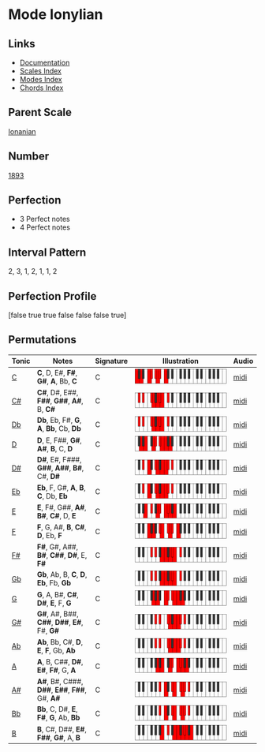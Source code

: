 # Mode Ionylian

## Links

- [Documentation](index.md)
- [Scales Index](Scales.md)
- [Modes Index](Modes.md)
- [Chords Index](Chords.md)

## Parent Scale

[Ionanian](ScaleIonanian.md)

## Number

[1893](https://ianring.com/musictheory/scales/1893)

## Perfection

- 3 Perfect notes
- 4 Perfect notes

## Interval Pattern

2, 3, 1, 2, 1, 1, 2

## Perfection Profile

[false true true false false false true]

## Permutations

| Tonic | Notes | Signature | Illustration | Audio |
|-------|-------|-----------|--------------|-------|
| [C](ModeCNaturalIonylian.md) | **C**, D, E#, **F#**, **G#**, **A**, Bb, **C** | C | ![CNaturalIonylian](ModeCNaturalIonylian.png) | [midi](https://github.com/edipermadi/music/blob/main/docs/ModeCNaturalIonylian.mid?raw=true) |
| [C#](ModeCSharpIonylian.md) | **C#**, D#, E##, **F##**, **G##**, **A#**, B, **C#** | C | ![CSharpIonylian](ModeCSharpIonylian.png) | [midi](https://github.com/edipermadi/music/blob/main/docs/ModeCSharpIonylian.mid?raw=true) |
| [Db](ModeDFlatIonylian.md) | **Db**, Eb, F#, **G**, **A**, **Bb**, Cb, **Db** | C | ![DFlatIonylian](ModeDFlatIonylian.png) | [midi](https://github.com/edipermadi/music/blob/main/docs/ModeDFlatIonylian.mid?raw=true) |
| [D](ModeDNaturalIonylian.md) | **D**, E, F##, **G#**, **A#**, **B**, C, **D** | C | ![DNaturalIonylian](ModeDNaturalIonylian.png) | [midi](https://github.com/edipermadi/music/blob/main/docs/ModeDNaturalIonylian.mid?raw=true) |
| [D#](ModeDSharpIonylian.md) | **D#**, E#, F###, **G##**, **A##**, **B#**, C#, **D#** | C | ![DSharpIonylian](ModeDSharpIonylian.png) | [midi](https://github.com/edipermadi/music/blob/main/docs/ModeDSharpIonylian.mid?raw=true) |
| [Eb](ModeEFlatIonylian.md) | **Eb**, F, G#, **A**, **B**, **C**, Db, **Eb** | C | ![EFlatIonylian](ModeEFlatIonylian.png) | [midi](https://github.com/edipermadi/music/blob/main/docs/ModeEFlatIonylian.mid?raw=true) |
| [E](ModeENaturalIonylian.md) | **E**, F#, G##, **A#**, **B#**, **C#**, D, **E** | C | ![ENaturalIonylian](ModeENaturalIonylian.png) | [midi](https://github.com/edipermadi/music/blob/main/docs/ModeENaturalIonylian.mid?raw=true) |
| [F](ModeFNaturalIonylian.md) | **F**, G, A#, **B**, **C#**, **D**, Eb, **F** | C | ![FNaturalIonylian](ModeFNaturalIonylian.png) | [midi](https://github.com/edipermadi/music/blob/main/docs/ModeFNaturalIonylian.mid?raw=true) |
| [F#](ModeFSharpIonylian.md) | **F#**, G#, A##, **B#**, **C##**, **D#**, E, **F#** | C | ![FSharpIonylian](ModeFSharpIonylian.png) | [midi](https://github.com/edipermadi/music/blob/main/docs/ModeFSharpIonylian.mid?raw=true) |
| [Gb](ModeGFlatIonylian.md) | **Gb**, Ab, B, **C**, **D**, **Eb**, Fb, **Gb** | C | ![GFlatIonylian](ModeGFlatIonylian.png) | [midi](https://github.com/edipermadi/music/blob/main/docs/ModeGFlatIonylian.mid?raw=true) |
| [G](ModeGNaturalIonylian.md) | **G**, A, B#, **C#**, **D#**, **E**, F, **G** | C | ![GNaturalIonylian](ModeGNaturalIonylian.png) | [midi](https://github.com/edipermadi/music/blob/main/docs/ModeGNaturalIonylian.mid?raw=true) |
| [G#](ModeGSharpIonylian.md) | **G#**, A#, B##, **C##**, **D##**, **E#**, F#, **G#** | C | ![GSharpIonylian](ModeGSharpIonylian.png) | [midi](https://github.com/edipermadi/music/blob/main/docs/ModeGSharpIonylian.mid?raw=true) |
| [Ab](ModeAFlatIonylian.md) | **Ab**, Bb, C#, **D**, **E**, **F**, Gb, **Ab** | C | ![AFlatIonylian](ModeAFlatIonylian.png) | [midi](https://github.com/edipermadi/music/blob/main/docs/ModeAFlatIonylian.mid?raw=true) |
| [A](ModeANaturalIonylian.md) | **A**, B, C##, **D#**, **E#**, **F#**, G, **A** | C | ![ANaturalIonylian](ModeANaturalIonylian.png) | [midi](https://github.com/edipermadi/music/blob/main/docs/ModeANaturalIonylian.mid?raw=true) |
| [A#](ModeASharpIonylian.md) | **A#**, B#, C###, **D##**, **E##**, **F##**, G#, **A#** | C | ![ASharpIonylian](ModeASharpIonylian.png) | [midi](https://github.com/edipermadi/music/blob/main/docs/ModeASharpIonylian.mid?raw=true) |
| [Bb](ModeBFlatIonylian.md) | **Bb**, C, D#, **E**, **F#**, **G**, Ab, **Bb** | C | ![BFlatIonylian](ModeBFlatIonylian.png) | [midi](https://github.com/edipermadi/music/blob/main/docs/ModeBFlatIonylian.mid?raw=true) |
| [B](ModeBNaturalIonylian.md) | **B**, C#, D##, **E#**, **F##**, **G#**, A, **B** | C | ![BNaturalIonylian](ModeBNaturalIonylian.png) | [midi](https://github.com/edipermadi/music/blob/main/docs/ModeBNaturalIonylian.mid?raw=true) |

